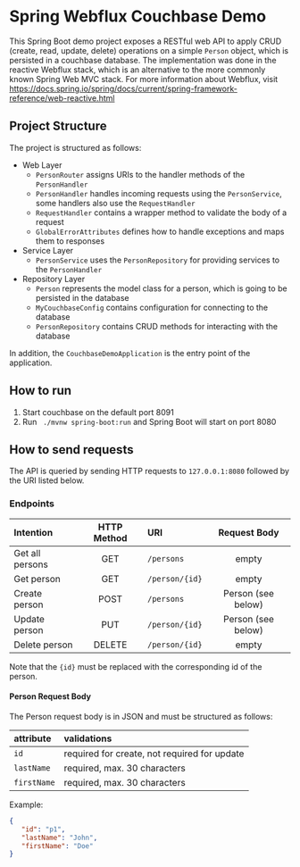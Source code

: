 # Spring Webflux Couchbase Demo

This Spring Boot demo project exposes a RESTful web API to apply CRUD (create, read, update, delete) operations on a
simple `Person` object, which is persisted in a couchbase database. The implementation was done in the reactive Webflux
stack, which is an alternative to the more commonly known Spring Web MVC stack. For more information about Webflux,
visit https://docs.spring.io/spring/docs/current/spring-framework-reference/web-reactive.html

## Project Structure

The project is structured as follows:

- Web Layer
  - `PersonRouter` assigns URIs to the handler methods of the `PersonHandler`
  - `PersonHandler` handles incoming requests using the `PersonService`, some handlers also use the `RequestHandler`
  - `RequestHandler` contains a wrapper method to validate the body of a request
  - `GlobalErrorAttributes` defines how to handle exceptions and maps them to responses
- Service Layer
  - `PersonService` uses the `PersonRepository` for providing services to the `PersonHandler`
- Repository Layer
  - `Person` represents the model class for a person, which is going to be persisted in the database
  - `MyCouchbaseConfig` contains configuration for connecting to the database
  - `PersonRepository` contains CRUD methods for interacting with the database

In addition, the `CouchbaseDemoApplication` is the entry point of the application.

## How to run
1. Start couchbase on the default port 8091
2. Run ` ./mvnw spring-boot:run` and Spring Boot will start on port 8080

## How to send requests

The API is queried by sending HTTP requests to `127.0.0.1:8080` followed by the URI listed below.

### Endpoints

| Intention       | HTTP Method  | URI            | Request Body       |
| :---------------|:------------:| :--------------| :-----------------:|
| Get all persons | GET          | `/persons `    | empty              |
| Get person      | GET          | `/person/{id}` | empty              |
| Create person   | POST         | `/persons `    | Person (see below) |
| Update person   | PUT          | `/person/{id}` | Person (see below) |
| Delete person   | DELETE       | `/person/{id}` | empty              |

Note that the `{id}` must be replaced with the corresponding id of the person.

#### Person Request Body

The Person request body is in JSON and must be structured as follows:

| attribute   | validations                                  |
| :-----------| :--------------------------------------------|
| `id`        | required for create, not required for update |
| `lastName`  | required, max. 30 characters                 |
| `firstName` | required, max. 30 characters                 |

Example:
```json
{
   "id": "p1",
   "lastName": "John",
   "firstName": "Doe"
}
```


